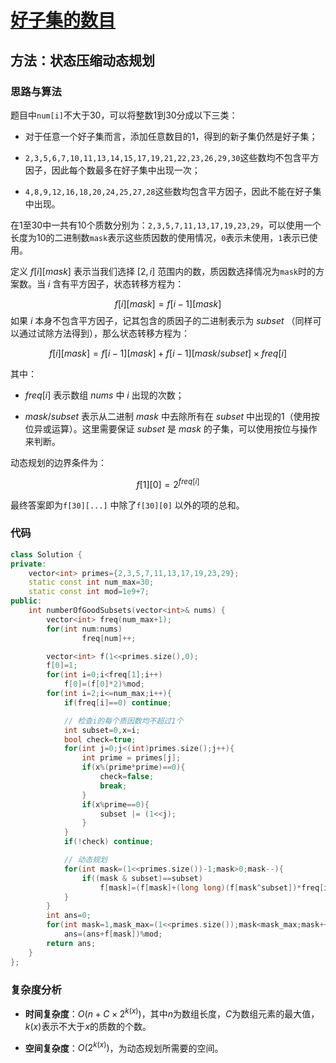 # [好子集的数目](https://leetcode-cn.com/problems/the-number-of-good-subsets/)

## 方法：状态压缩动态规划

### 思路与算法

题目中``num[i]``不大于30，可以将整数1到30分成以下三类：

- 对于任意一个好子集而言，添加任意数目的1，得到的新子集仍然是好子集；

- ``2,3,5,6,7,10,11,13,14,15,17,19,21,22,23,26,29,30``这些数均不包含平方因子，因此每个数最多在好子集中出现一次；

- ``4,8,9,12,16,18,20,24,25,27,28``这些数均包含平方因子，因此不能在好子集中出现。

在1至30中一共有10个质数分别为：``2,3,5,7,11,13,17,19,23,29``，可以使用一个长度为10的二进制数``mask``表示这些质因数的使用情况，``0``表示未使用，``1``表示已使用。

定义 $f[i][mask]$ 表示当我们选择 $[2,i]$ 范围内的数，质因数选择情况为``mask``时的方案数。当 $i$ 含有平方因子，状态转移方程为：

$$
f[i][mask]=f[i-1][mask]
$$
如果 $i$ 本身不包含平方因子，记其包含的质因子的二进制表示为  $subset$ （同样可以通过试除方法得到），那么状态转移方程为：

$$
f[i][mask]=f[i-1][mask]+f[i-1][mask/subset] \times freq[i]
$$

其中：

- $freq[i]$ 表示数组 $nums$ 中 $i$ 出现的次数；

- $mask/subset$ 表示从二进制 $mask$ 中去除所有在 $subset$ 中出现的1（使用按位异或运算）。这里需要保证 $subset$ 是 $mask$ 的子集，可以使用按位与操作来判断。

动态规划的边界条件为：

$$
f[1][0]=2^{freq[i]}
$$

最终答案即为``f[30][...]`` 中除了``f[30][0]`` 以外的项的总和。

### 代码

```c++
class Solution {
private:
    vector<int> primes={2,3,5,7,11,13,17,19,23,29};
    static const int num_max=30;
    static const int mod=1e9+7;
public:
    int numberOfGoodSubsets(vector<int>& nums) {
        vector<int> freq(num_max+1);
        for(int num:nums)
                freq[num]++;

        vector<int> f(1<<primes.size(),0);
        f[0]=1;
        for(int i=0;i<freq[1];i++)
            f[0]=(f[0]*2)%mod;
        for(int i=2;i<=num_max;i++){
            if(freq[i]==0) continue;

            // 检查i的每个质因数均不超过1个
            int subset=0,x=i;
            bool check=true;
            for(int j=0;j<(int)primes.size();j++){
                int prime = primes[j];
                if(x%(prime*prime)==0){
                    check=false;
                    break;
                }
                if(x%prime==0){
                    subset |= (1<<j);
                }
            }
            if(!check) continue;

            // 动态规划
            for(int mask=(1<<primes.size())-1;mask>0;mask--){
                if((mask & subset)==subset)
                    f[mask]=(f[mask]+(long long)(f[mask^subset])*freq[i])%mod;
            }
        }
        int ans=0;
        for(int mask=1,mask_max=(1<<primes.size());mask<mask_max;mask++)
            ans=(ans+f[mask])%mod;
        return ans;
    }
};
```

### 复杂度分析

- **时间复杂度**：$O(n+C \times 2^{k(x)})$，其中$n$为数组长度，$C$为数组元素的最大值，$k(x)$表示不大于$x$的质数的个数。

- **空间复杂度**：$O(2^{k(x)})$，为动态规划所需要的空间。
